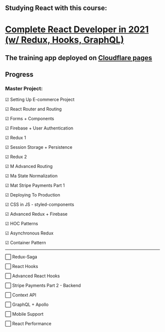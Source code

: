 ## Studying React with this course:

# [Complete React Developer in 2021 (w/ Redux, Hooks, GraphQL)](https://www.udemy.com/course/complete-react-developer-zero-to-mastery/)

## The training app deployed on [Cloudflare pages](https://crwn.pages.dev/)

## Progress

### Master Project:

☑ Setting Up E-commerce Project

☑ React Router and Routing

☑ Forms + Components

☑ Firebase + User Authentication

☑ Redux 1

☑ Session Storage + Persistence

☑ Redux 2

☑ M Advanced Routing

☑ Ma State Normalization

☑ Mat Stripe Payments Part 1

☑ Deploying To Production

☑ CSS in JS - styled-components

☑ Advanced Redux + Firebase

☑ HOC Patterns

☑ Asynchronous Redux

☑ Container Pattern

---

⬜ Redux-Saga

⬜ React Hooks

⬜ Advanced React Hooks

⬜ Stripe Payments Part 2 - Backend

⬜ Context API

⬜ GraphQL + Apollo

⬜ Mobile Support

⬜ React Performance
